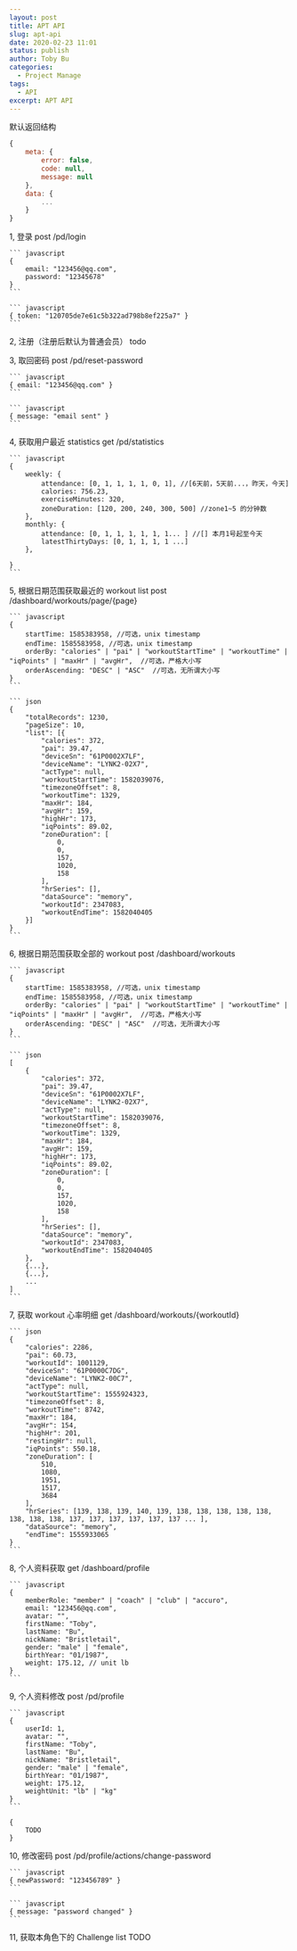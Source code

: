 ```yaml
---
layout: post
title: APT API
slug: apt-api
date: 2020-02-23 11:01
status: publish
author: Toby Bu
categories: 
  - Project Manage
tags: 
  - API
excerpt: APT API
---
```


默认返回结构

``` javascript
{
    meta: {
        error: false,
        code: null,
        message: null
    },
    data: {
        ...
    }
}
```

1, 登录 
    post /pd/login
    
    ``` javascript 
    { 
        email: "123456@qq.com", 
        password: "12345678" 
    } 
    ```
    
    ``` javascript 
    { token: "120705de7e61c5b322ad798b8ef225a7" }
    ```


2, 注册（注册后默认为普通会员）
    todo

3, 取回密码 
    post /pd/reset-password
    
    ``` javascript 
    { email: "123456@qq.com" } 
    ```
    
    ``` javascript 
    { message: "email sent" }
    ```


4, 获取用户最近 statistics 
    get /pd/statistics
    
    ``` javascript 
    {
        weekly: {
            attendance: [0, 1, 1, 1, 1, 0, 1], //[6天前，5天前...，昨天，今天]
            calories: 756.23,
            exerciseMinutes: 320,
            zoneDuration: [120, 200, 240, 300, 500] //zone1~5 的分钟数
        },
        monthly: {
            attendance: [0, 1, 1, 1, 1, 1, 1... ] //[] 本月1号起至今天
            latestThirtyDays: [0, 1, 1, 1, 1 ...]
        },
            
    }
    ```


5, 根据日期范围获取最近的 workout list 
    post /dashboard/workouts/page/{page}
    
    ``` javascript
    {
        startTime: 1585383958, //可选，unix timestamp
        endTime: 1585583958, //可选，unix timestamp
        orderBy: "calories" | "pai" | "workoutStartTime" | "workoutTime" | "iqPoints" | "maxHr" | "avgHr",  //可选，严格大小写
        orderAscending: "DESC" | "ASC"  //可选，无所谓大小写
    }
    ```
    
    ``` json
    {
        "totalRecords": 1230,
        "pageSize": 10,
        "list": [{
            "calories": 372,
            "pai": 39.47,
            "deviceSn": "61P0002X7LF",
            "deviceName": "LYNK2-02X7",
            "actType": null,
            "workoutStartTime": 1582039076,
            "timezoneOffset": 8,
            "workoutTime": 1329,
            "maxHr": 184,
            "avgHr": 159,
            "highHr": 173,
            "iqPoints": 89.02,
            "zoneDuration": [
                0,
                0,
                157,
                1020,
                158
            ],
            "hrSeries": [],
            "dataSource": "memory",
            "workoutId": 2347083,
            "workoutEndTime": 1582040405
        }]
    }
    ```
    



6, 根据日期范围获取全部的 workout
    post /dashboard/workouts
    
    ``` javascript
    {
        startTime: 1585383958, //可选，unix timestamp
        endTime: 1585583958, //可选，unix timestamp
        orderBy: "calories" | "pai" | "workoutStartTime" | "workoutTime" | "iqPoints" | "maxHr" | "avgHr",  //可选，严格大小写
        orderAscending: "DESC" | "ASC"  //可选，无所谓大小写
    }
    ```
    
    ``` json
    [
        {
            "calories": 372,
            "pai": 39.47,
            "deviceSn": "61P0002X7LF",
            "deviceName": "LYNK2-02X7",
            "actType": null,
            "workoutStartTime": 1582039076,
            "timezoneOffset": 8,
            "workoutTime": 1329,
            "maxHr": 184,
            "avgHr": 159,
            "highHr": 173,
            "iqPoints": 89.02,
            "zoneDuration": [
                0,
                0,
                157,
                1020,
                158
            ],
            "hrSeries": [],
            "dataSource": "memory",
            "workoutId": 2347083,
            "workoutEndTime": 1582040405
        },
        {...},
        {...},
        ...
    ]
    ```
    

7, 获取 workout 心率明细
    get /dashboard/workouts/{workoutId}
    
    ``` json
    {
        "calories": 2286,
        "pai": 60.73,
        "workoutId": 1001129,
        "deviceSn": "61P0000C7DG",
        "deviceName": "LYNK2-00C7",
        "actType": null,
        "workoutStartTime": 1555924323,
        "timezoneOffset": 8,
        "workoutTime": 8742,
        "maxHr": 184,
        "avgHr": 154,
        "highHr": 201,
        "restingHr": null,
        "iqPoints": 550.18,
        "zoneDuration": [
            510,
            1080,
            1951,
            1517,
            3684
        ],
        "hrSeries": [139, 138, 139, 140, 139, 138, 138, 138, 138, 138, 138, 138, 138, 137, 137, 137, 137, 137, 137 ... ],
        "dataSource": "memory",
        "endTime": 1555933065
    }
    ```

8, 个人资料获取
    get /dashboard/profile
    
    ``` javascript 
    {
        memberRole: "member" | "coach" | "club" | "accuro",
        email: "123456@qq.com",
        avatar: "",
        firstName: "Toby",
        lastName: "Bu",
        nickName: "Bristletail",
        gender: "male" | "female",
        birthYear: "01/1987",
        weight: 175.12, // unit lb
    }
    ```


9, 个人资料修改
    post /pd/profile
    
    ``` javascript 
    {
        userId: 1,
        avatar: "",
        firstName: "Toby",
        lastName: "Bu",
        nickName: "Bristletail",
        gender: "male" | "female",
        birthYear: "01/1987",
        weight: 175.12,
        weightUnit: "lb" | "kg"
    }
    ```
    
    {
        TODO
    }

10, 修改密码
    post /pd/profile/actions/change-password
    
    ``` javascript 
    { newPassword: "123456789" }
    ```
    
    ``` javascript 
    { message: "password changed" }
    ```

11, 获取本角色下的 Challenge list
        TODO


